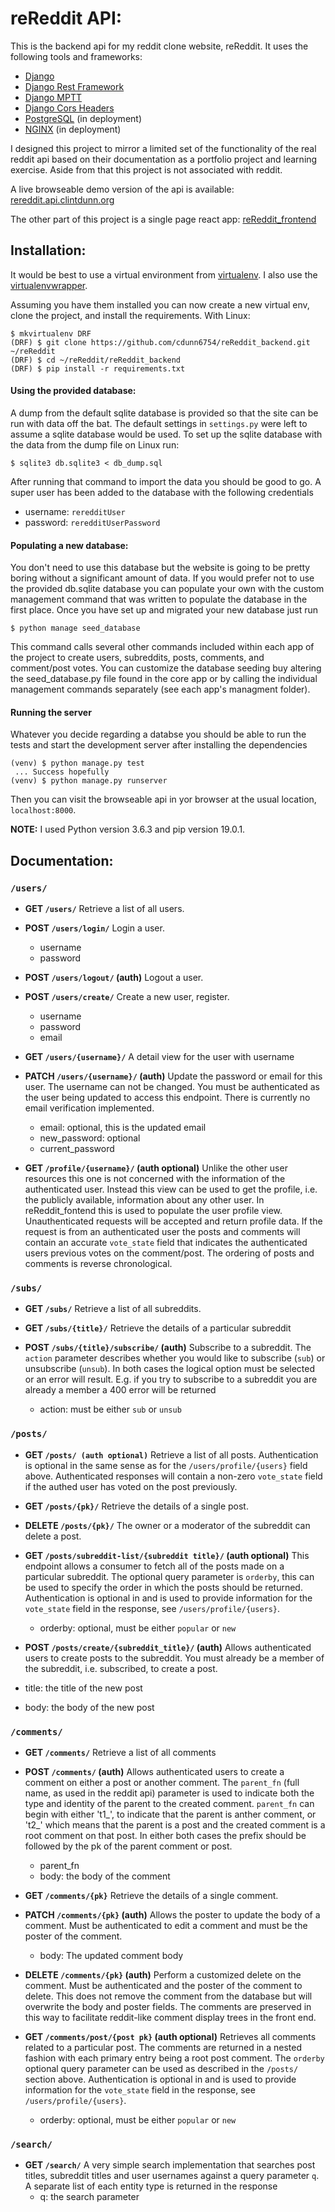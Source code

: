 # reReddit API:

This is the backend api for my reddit clone website, reReddit. It uses
the following tools and frameworks:
* [Django](https://www.djangoproject.com/)
* [Django Rest Framework](https://www.django-rest-framework.org/)
* [Django MPTT](https://django-mptt.readthedocs.io/en/latest/)
* [Django Cors Headers](https://github.com/ottoyiu/django-cors-headers)
* [PostgreSQL](https://www.postgresql.org/) (in deployment)
* [NGINX](https://www.nginx.com/) (in deployment)

I designed this project to mirror a limited set of the functionality of the
real reddit api based on their documentation as a portfolio project and
learning exercise. Aside from that this project is not associated with reddit.

A live browseable demo version of the api is available:
[rereddit.api.clintdunn.org](https://rereddit.api.clintdunn.org)

The other part of this project is a single page react app:
[reReddit_frontend](https://github.com/cdunn6754/reReddit_frontend)

## Installation:

It would be best to use a virtual environment from
[virtualenv](https://virtualenv.pypa.io/en/latest/). I also use the
[virtualenvwrapper](https://virtualenvwrapper.readthedocs.io/en/latest/).

Assuming you have them installed you can now create a new virtual env,
clone the project, and install the requirements. With Linux:

```
$ mkvirtualenv DRF
(DRF) $ git clone https://github.com/cdunn6754/reReddit_backend.git ~/reReddit
(DRF) $ cd ~/reReddit/reReddit_backend
(DRF) $ pip install -r requirements.txt
```
#### Using the provided database:
A dump from the default sqlite database is provided so that the site can be
run with data off the bat.
The default settings in `settings.py` were left to assume a sqlite database
would be used.
To set up the sqlite database with the data from the dump file on Linux run:
```
$ sqlite3 db.sqlite3 < db_dump.sql
```
After running that command to import the data you should be good to go.
A super user has been added to the database with the following credentials
* username: `reredditUser`
* password: `reredditUserPassword`

#### Populating a new database:
You don't need to use this database but the website is going to be pretty boring
without a significant amount of data.
If you would prefer not to use the provided db.sqlite database you can populate
your own with the custom management command that was written to populate the database
in the first place. Once you have set up and migrated your new database just run
```
$ python manage seed_database
```
This command calls several other commands included within each app of the project to create
users, subreddits, posts, comments, and comment/post votes. You can customize the database seeding
buy altering the seed_database.py file found in the core app or by calling the individual management
commands separately (see each app's managment folder).

#### Running the server
Whatever you decide regarding a databse you should be able to run the tests and start the development server
after installing the dependencies

```
(venv) $ python manage.py test
 ... Success hopefully
(venv) $ python manage.py runserver
```

Then you can visit the browseable api in yor browser at the usual
location, `localhost:8000`.

__NOTE:__ I used Python version 3.6.3 and pip version 19.0.1.

## Documentation:

### `/users/`
* __GET `/users/`__
Retrieve a list of all users.

* __POST `/users/login/`__ Login a user.   
  * username
  * password

* __POST `/users/logout/` (auth)__
Logout a user.

* __POST `/users/create/`__
Create a new user, register.
  * username
  * password
  * email

* __GET `/users/{username}/`__
A detail view for the user with username

* __PATCH `/users/{username}/` (auth)__
Update the password or email for this user. The username can not be changed.
You must be authenticated as the user being updated to access this endpoint.
There is currently no email verification implemented.
  * email: optional, this is the updated email
  * new_password: optional
  * current_password

* __GET `/profile/{username}/` (auth optional)__
Unlike the other user resources this one is not concerned with the information
of the authenticated user. Instead this view can be used to get the profile,
i.e. the publicly available, information about any other user. In
reReddit_fontend this is used to populate the user profile view.
Unauthenticated requests will be accepted and return profile data.
If the request is from an authenticated user the posts and comments will contain
an accurate `vote_state` field that indicates the authenticated users previous
votes on the comment/post. The ordering of posts and comments is reverse
chronological.

### `/subs/`
* __GET `/subs/`__
Retrieve a list of all subreddits.

* __GET `/subs/{title}/`__
Retrieve the details of a particular subreddit

* __POST `/subs/{title}/subscribe/` (auth)__
Subscribe to a subreddit. The `action` parameter describes whether you
would like to subscribe (`sub`) or unsubscribe (`unsub`). In both cases
the logical option must be selected or an error will result. E.g. if you
try to subscribe to a subreddit you are already a member a 400 error will
be returned
  * action: must be either `sub` or `unsub`
  
### `/posts/`

* __GET `/posts/ (auth optional)`__
Retrieve a list of all posts. Authentication is optional in the same sense
as for the `/users/profile/{users}` field above. Authenticated responses
will contain a non-zero `vote_state` field if the authed user has voted on the
post previously.

* __GET `/posts/{pk}/`__
Retrieve the details of a single post.

* __DELETE `/posts/{pk}/`__
The owner or a moderator of the subreddit can delete a post.

* __GET `/posts/subreddit-list/{subreddit title}/` (auth optional)__
This endpoint allows a consumer to fetch all of the posts made on a
particular subreddit. The optional query parameter
is `orderby`, this can be used to specify the order in which the posts should
be returned.
Authentication is optional in and is used to provide information for the
`vote_state` field in the response, see `/users/profile/{users}`.
  * orderby: optional, must be either `popular` or `new`
  
 * __POST `/posts/create/{subreddit_title}/` (auth)__
Allows authenticated users to create posts to the subreddit. You must
already be a member of the subreddit, i.e. subscribed, to create a post.
  * title: the title of the new post
  * body: the body of the new post

### `/comments/`

* __GET `/comments/`__
Retrieve a list of all comments

* __POST `/comments/` (auth)__
Allows authenticated users to create a comment on either a post
or another comment. The `parent_fn` (full name, as used in the reddit api)
parameter is used to indicate both the type and identity of the parent to the
created comment. `parent_fn` can begin with either 't1_', to indicate that the
parent is anther comment, or 't2_' which means that the parent is a post and the
created comment is a root comment on that post. In either both cases
the prefix should be followed by the pk of the parent comment or post.
  * parent_fn
  * body: the body of the comment
  
* __GET `/comments/{pk}`__
Retrieve the details of a single comment.

* __PATCH `/comments/{pk}` (auth)__
Allows the poster to update the body of a comment. Must be authenticated
to edit a comment and must be the poster of the comment.
  * body: The updated comment body

* __DELETE `/comments/{pk}` (auth)__
Perform a customized delete on the comment. Must be authenticated and the
poster of the comment to delete. This does not remove the comment from the
database but will overwrite the body and poster fields. The comments are
preserved in this way to facilitate reddit-like comment display trees in the
front end.

* __GET `/comments/post/{post pk}` (auth optional)__
Retrieves all comments related to a particular post. The comments are returned
in a nested fashion with each primary entry being a root post comment. The
`orderby` optional query parameter can be used as described
in the `/posts/` section above.
Authentication is optional in and is used to provide information for the
`vote_state` field in the response, see `/users/profile/{users}`.
  * orderby: optional, must be either `popular` or `new`
  
### `/search/`

* __GET `/search/`__
A very simple search implementation that searches post titles, subreddit titles
and user usernames against a query parameter `q`. A separate
list of each entity type is returned in the response
  * q: the search parameter
